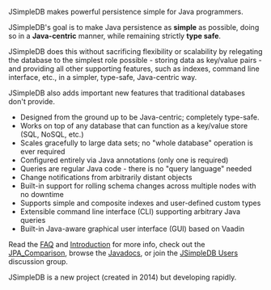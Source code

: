 JSimpleDB makes powerful persistence simple for Java programmers.

JSimpleDB's goal is to make Java persistence as **simple** as possible, doing so in a **Java-centric** manner, while remaining strictly **type safe**.

JSimpleDB does this without sacrificing flexibility or scalability by relegating the database to the simplest role possible - storing data as key/value pairs - and providing all other supporting features, such as indexes, command line interface, etc., in a simpler, type-safe, Java-centric way.

JSimpleDB also adds important new features that traditional databases don't provide.

  * Designed from the ground up to be Java-centric; completely type-safe.
  * Works on top of any database that can function as a key/value store (SQL, NoSQL, etc.)
  * Scales gracefully to large data sets; no "whole database" operation is ever required
  * Configured entirely via Java annotations (only one is required)
  * Queries are regular Java code - there is no "query language" needed
  * Change notifications from arbitrarily distant objects
  * Built-in support for rolling schema changes across multiple nodes with no downtime
  * Supports simple and composite indexes and user-defined custom types
  * Extensible command line interface (CLI) supporting arbitrary Java queries
  * Built-in Java-aware graphical user interface (GUI) based on Vaadin

Read the [FAQ](FAQ.md) and [Introduction](Introduction.md) for more info, check out the [JPA\_Comparison](JPA_Comparison.md), browse the [Javadocs](http://jsimpledb.googlecode.com/svn/trunk/publish/reports/javadoc/index.html?org/jsimpledb/JSimpleDB.html), or join the [JSimpleDB Users](https://groups.google.com/forum/#!forum/jsimpledb-users) discussion group.

JSimpleDB is a new project (created in 2014) but developing rapidly.